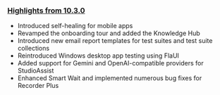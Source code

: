 ### [Highlights from 10.3.0](https://docs.katalon.com/docs/release-notes/katalon-studio/katalon-studio-release-notes-version-10.x)

* Introduced self-healing for mobile apps
* Revamped the onboarding tour and added the Knowledge Hub
* Introduced new email report templates for test suites and test suite collections
* Reintroduced Windows desktop app testing using FlaUI
* Added support for Gemini and OpenAI-compatible providers for StudioAssist
* Enhanced Smart Wait and implemented numerous bug fixes for Recorder Plus
